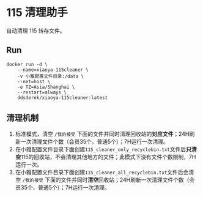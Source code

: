 # 115 清理助手

自动清理 115 转存文件。

## Run

```shell
docker run -d \
    --name=xiaoya-115cleaner \
    -v 小雅配置文件目录:/data \
    --net=host \
    -e TZ=Asia/Shanghai \
    --restart=always \
    ddsderek/xiaoya-115cleaner:latest
```

## 清理机制

1. 标准模式，清空 `/我的接受` 下面的文件并同时清理回收站的**对应文件**；24H刷新一次清理文件个数（会员35个，普通5个）；7H运行一次清理。
2. 在小雅配置文件目录下面创建`115_cleaner_only_recyclebin.txt`文件后**只清空**115的回收站，不会清理其他地方的文件；此模式下没有文件个数限制，7H运行一次。
3. 在小雅配置文件目录下面创建`115_cleaner_all_recyclebin.txt`文件后会清空 `/我的接受` 下面的文件并同时**清空**回收站；24H刷新一次清理文件个数（会员35个，普通5个）；7H运行一次清理。
